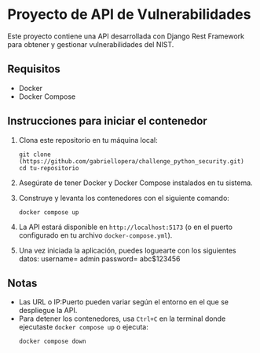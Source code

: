 # Proyecto de API de Vulnerabilidades

Este proyecto contiene una API desarrollada con Django Rest Framework para obtener y gestionar vulnerabilidades del NIST.

## Requisitos

- Docker
- Docker Compose

## Instrucciones para iniciar el contenedor

1. Clona este repositorio en tu máquina local:
    ```
    git clone (https://github.com/gabriellopera/challenge_python_security.git)
    cd tu-repositorio
    ```

2. Asegúrate de tener Docker y Docker Compose instalados en tu sistema.

3. Construye y levanta los contenedores con el siguiente comando:
    ```
    docker compose up
    ```

4. La API estará disponible en `http://localhost:5173` (o en el puerto configurado en tu archivo `docker-compose.yml`).
5. Una vez iniciada la aplicación, puedes loguearte con los siguientes datos:
       username= admin
       password= abc$123456
   
## Notas

- Las URL o IP:Puerto pueden variar según el entorno en el que se despliegue la API.
- Para detener los contenedores, usa `Ctrl+C` en la terminal donde ejecutaste `docker compose up` o ejecuta:
    ```
    docker compose down
    ```
